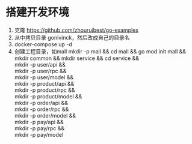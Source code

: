 # 搭建开发环境

1. 克隆 https://github.com/zhouruibest/go-examples 
2. 从中拷贝目录 gonivinck，然后改成自己的目录名
3. docker-compose up -d
4. 创建工程目录，如mall
mkdir -p mall && cd mall && go mod init mall && \
mkdir common && mkdir service && cd service && \
mkdir -p user/api && \
mkdir -p user/rpc && \
mkdir -p user/model && \
mkdir -p product/api && \
mkdir -p product/rpc && \
mkdir -p product/model && \
mkdir -p order/api && \
mkdir -p order/rpc && \
mkdir -p order/model && \
mkdir -p pay/api && \
mkdir -p pay/rpc && \
mkdir -p pay/model
